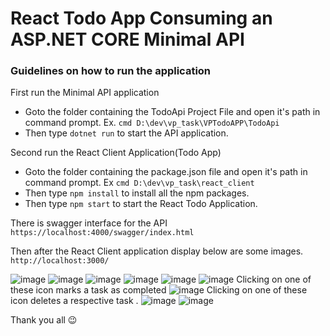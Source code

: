 # React Todo App Consuming an ASP.NET CORE Minimal API

### Guidelines on how to run the application

First run the Minimal API application
- Goto the folder containing the TodoApi Project File and open it's path in command prompt. Ex. `cmd D:\dev\vp_task\VPTodoAPP\TodoApi`
- Then type `dotnet run` to start the API application.

Second run the React Client Application(Todo App)
- Goto the folder containing the package.json file and open it's path in command prompt. Ex `cmd D:\dev\vp_task\react_client`
- Then type `npm install` to install all the npm packages.
- Then type `npm start` to start the React Todo Application.

There is swagger interface for the API `https://localhost:4000/swagger/index.html`

Then after the React Client application display below are some images. `http://localhost:3000/`

![image](https://github.com/johnny-camby/react_todo_minimal_api/assets/129853285/d5f09aea-6b06-4687-b0d2-13b9345c41b6)
![image](https://github.com/johnny-camby/react_todo_minimal_api/assets/129853285/41c14a5b-f2ab-4ae3-b600-2c672cb2d3b4)
![image](https://github.com/johnny-camby/react_todo_minimal_api/assets/129853285/2f62a50a-f9a1-4280-90b8-be524380dd07)
![image](https://github.com/johnny-camby/react_todo_minimal_api/assets/129853285/ecbd12ef-1dea-43c2-913e-4a668c94dbef)
![image](https://github.com/johnny-camby/react_todo_minimal_api/assets/129853285/d0390918-9546-41cc-9823-72f9ed885fc0)
![image](https://github.com/johnny-camby/react_todo_minimal_api/assets/129853285/d05561a7-352f-4e43-aaf6-1b2b479a56ab)
Clicking on one of these icon marks a task as completed
![image](https://github.com/johnny-camby/react_todo_minimal_api/assets/129853285/7e6dd4d0-3562-48b1-bda3-792b7348f17c)
Clicking on one of these icon deletes a respective task .
![image](https://github.com/johnny-camby/react_todo_minimal_api/assets/129853285/172484ff-1e95-47ad-bca0-6b050dfe3ce5)
![image](https://github.com/johnny-camby/react_todo_minimal_api/assets/129853285/d0caae70-33bf-45ad-a1f4-f09b45fde8fb)

Thank you all 😉





